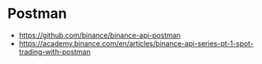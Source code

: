 # Postman

* <https://github.com/binance/binance-api-postman>
* <https://academy.binance.com/en/articles/binance-api-series-pt-1-spot-trading-with-postman>
